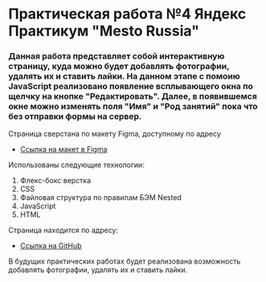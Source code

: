 # Практическая работа №4 Яндекс Практикум "Mesto Russia"

### Данная работа представляет собой интерактивную страницу, куда можно будет добавлять фотографии, удалять их и ставить лайки. На данном этапе с помоию JavaScript реализовано появление всплывающего окна по щелчку на кнопке "Редактировать". Далее, в появившемся окне можно изменять поля "Имя" и "Род занятий" пока что без отправки формы на сервер. 

Страница сверстана по макету Figma, доступному по адресу
* [Ссылка на макет в Figma](https://www.figma.com/file/2cn9N9jSkmxD84oJik7xL7/JavaScript.-Sprint-4?node-id=0%3A1)

Использованы следующие технологии:
1. Флекс-бокс верстка
2. CSS
3. Файловая структура по правилам БЭМ Nested
4. JavaScript
5. HTML

Страница находится по адресу:
* [Ссылка на GitHub](https://screench.github.io/mesto/)

В будущих практических работах будет реализована возможность добавлять фотографии, удалять их и ставить лайки.